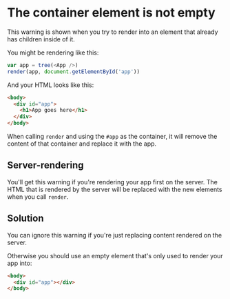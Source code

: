 # The container element is not empty

This warning is shown when you try to render into an element that already has children inside of it.

You might be rendering like this:

```js
var app = tree(<App />)
render(app, document.getElementById('app'))
```

And your HTML looks like this:

```html
<body>
  <div id="app">
    <h1>App goes here</h1>
  </div>
</body>
```

When calling `render` and using the `#app` as the container, it will remove the content of that container and replace it with the app. 

## Server-rendering 

You'll get this warning if you're rendering your app first on the server. The HTML that is rendered by the server will be replaced with the new elements when you call `render`.

## Solution

You can ignore this warning if you're just replacing content rendered on the server.

Otherwise you should use an empty element that's only used to render your app into:

```html
<body>
  <div id="app"></div>
</body>
```
